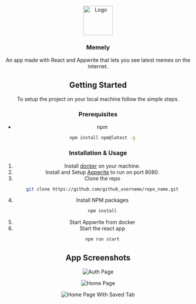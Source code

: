 
<div id="top"></div>
<br />
<div align="center">
    <img src="https://i.ibb.co/T2zx0cW/Screenshot-2022-05-13-at-3-12-55-AM.png" alt="Logo" width="80" height="80">

<h3 align="center">Memely</h3>

  <p align="center">
    An app made with React and Appwrite that lets you see latest memes on the internet.
<br/>

<!-- GETTING STARTED -->
## Getting Started

To setup the project on your local machine follow the simple steps.

### Prerequisites

* npm
  ```sh
  npm install npm@latest -g
  ```

### Installation & Usage

1. Install [docker](https://www.docker.com/get-started/) on your machine.
2. Install and Setup [Appwrite](https://appwrite.io/docs/installation) to run on port 8080.
3. Clone the repo
   ```sh
   git clone https://github.com/github_username/repo_name.git
   ```
4. Install NPM packages
   ```sh
   npm install
   ```
5. Start Appwrite from docker
6. Start the react app
	```sh
   npm run start
   ```



<!-- USAGE EXAMPLES -->
## App Screenshots


![Auth Page](https://i.ibb.co/3FCVN9T/Screenshot-2022-05-13-at-3-46-14-AM.png)

![Home Page](https://i.ibb.co/XZ70QTs/Screenshot-2022-05-13-at-3-47-24-AM.png)

![Home Page With Saved Tab](https://i.ibb.co/n6gfsTR/Screenshot-2022-05-13-at-3-47-34-AM.png)

